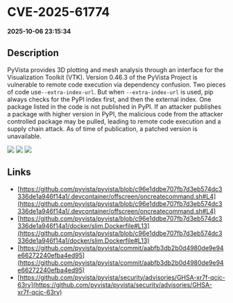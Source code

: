# CVE-2025-61774

**2025-10-06 23:15:34**

## Description
PyVista provides 3D plotting and mesh analysis through an interface for the Visualization Toolkit (VTK). Version 0.46.3 of the PyVista Project is vulnerable to remote code execution via dependency confusion. Two pieces of code use`--extra-index-url`. But when `--extra-index-url` is used, pip always checks for the PyPI index first, and then the external index. One package listed in the code is not published in PyPI. If an attacker publishes a package with higher version in PyPI, the malicious code from the attacker controlled package may be pulled, leading to remote code execution and a supply chain attack. As of time of publication, a patched version is unavailable.

![](https://img.shields.io/static/v1?label=Score&message=9.3&color=red)
![](https://img.shields.io/static/v1?label=Severity&message=CRITICAL&color=red)
![](https://img.shields.io/static/v1?label=CWE&message=RCE&color=green)

## Links
- [https://github.com/pyvista/pyvista/blob/c96e1ddbe707fb7d3eb574dc3336de1a946f14a1/.devcontainer/offscreen/oncreatecommand.sh#L4](https://github.com/pyvista/pyvista/blob/c96e1ddbe707fb7d3eb574dc3336de1a946f14a1/.devcontainer/offscreen/oncreatecommand.sh#L4)
- [https://github.com/pyvista/pyvista/blob/c96e1ddbe707fb7d3eb574dc3336de1a946f14a1/docker/slim.Dockerfile#L13](https://github.com/pyvista/pyvista/blob/c96e1ddbe707fb7d3eb574dc3336de1a946f14a1/docker/slim.Dockerfile#L13)
- [https://github.com/pyvista/pyvista/commit/aabfb3db2b0d4980de9e94e66272240efba4ed95](https://github.com/pyvista/pyvista/commit/aabfb3db2b0d4980de9e94e66272240efba4ed95)
- [https://github.com/pyvista/pyvista/security/advisories/GHSA-xr7f-qcjc-63rv](https://github.com/pyvista/pyvista/security/advisories/GHSA-xr7f-qcjc-63rv)
